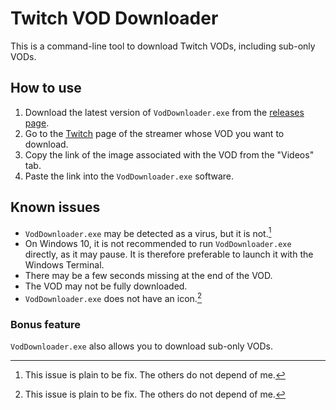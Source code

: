 # Twitch VOD Downloader

This is a command-line tool to download Twitch VODs, including sub-only VODs.

## How to use
1. Download the latest version of `VodDownloader.exe` from the [releases page](https://github.com/Hrodvitnir-Fenrir/Twitch_Vod_Download/releases).
2. Go to the [Twitch](https://www.twitch.tv/) page of the streamer whose VOD you want to download.
3. Copy the link of the image associated with the VOD from the "Videos" tab.
4. Paste the link into the `VodDownloader.exe` software.

## Known issues

- `VodDownloader.exe` may be detected as a virus, but it is not.[^1]
- On Windows 10, it is not recommended to run `VodDownloader.exe` directly, as it may pause. It is therefore preferable to launch it with the Windows Terminal.
- There may be a few seconds missing at the end of the VOD.
- The VOD may not be fully downloaded.
- `VodDownloader.exe` does not have an icon.[^1]

[^1]: This issue is plain to be fix. The others do not depend of me.

### Bonus feature

`VodDownloader.exe` also allows you to download sub-only VODs.